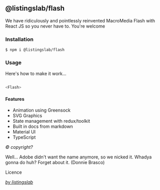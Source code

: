## @listingslab/flash

We have ridiculously and pointlessly reinvented MacroMedia Flash with React JS so you never have to. You're welcome

### Installation

`$ npm i @listingslab/flash`

### Usage

Here's how to make it work...

```javascript

<Flash>

```

#### Features

- Animation using Greensock
- SVG Graphics
- State management with redux/toolkit
- Built in docs from markdown
- Material UI
- TypeScript

_© copyright?_  

Well... Adobe didn't want the name anymore, so we nicked it. Whadya gonna do huh? Forget about it. (Donnie Brasco)

Licence

_[by listingslab](https://listingslab.com/flash)_

